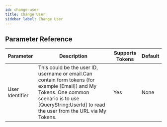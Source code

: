 ```yaml
---
id: change-user
title: Change User
sidebar_label: Change User
---
```





## Parameter Reference
| Parameter | Description | Supports Tokens | Default |
| -- | -- | -- | -- |
| User Identifier | This could be the user ID, username or email.Can contain form tokens (for example [Email]) and My Tokens. One common scenario is to use [QueryString:UserId] to read the user from the URL via My Tokens. | Yes | None |

